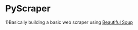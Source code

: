 # PyScraper

1)Basically building a basic web scraper using [Beautiful Soup](https://www.crummy.com/software/BeautifulSoup/bs4/doc/)
